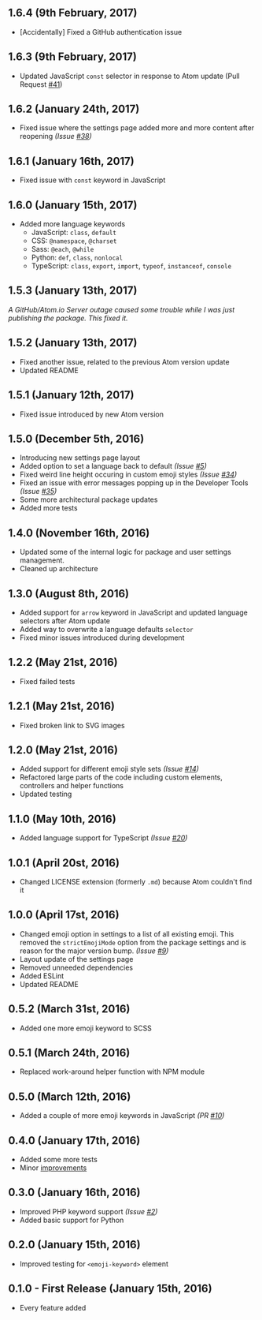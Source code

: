 ## 1.6.4 (9th February, 2017)
* [Accidentally] Fixed a GitHub authentication issue

## 1.6.3 (9th February, 2017)
* Updated JavaScript `const` selector in response to Atom update (Pull Request [#41](https://github.com/morkro/atom-emoji-syntax/pull/41))

## 1.6.2 (January 24th, 2017)
* Fixed issue where the settings page added more and more content after reopening _(Issue [#38](https://github.com/morkro/atom-emoji-syntax/issues/38))_

## 1.6.1 (January 16th, 2017)
* Fixed issue with `const` keyword in JavaScript

## 1.6.0 (January 15th, 2017)
* Added more language keywords
	* JavaScript: `class`, `default`
	* CSS: `@namespace`, `@charset`
	* Sass: `@each`, `@while`
	* Python: `def`, `class`, `nonlocal`
	* TypeScript: `class`, `export`, `import`, `typeof`, `instanceof`, `console`

## 1.5.3 (January 13th, 2017)
_A GitHub/Atom.io Server outage caused some trouble while I was just publishing the package. This fixed it._

## 1.5.2 (January 13th, 2017)
* Fixed another issue, related to the previous Atom version update
* Updated README

## 1.5.1 (January 12th, 2017)
* Fixed issue introduced by new Atom version

## 1.5.0 (December 5th, 2016)
* Introducing new settings page layout
* Added option to set a language back to default _(Issue [#5](https://github.com/morkro/atom-emoji-syntax/issues/5))_
* Fixed weird line height occuring in custom emoji styles _(Issue [#34](https://github.com/morkro/atom-emoji-syntax/issues/34))_
* Fixed an issue with error messages popping up in the Developer Tools _(Issue [#35](https://github.com/morkro/atom-emoji-syntax/issues/35))_
* Some more architectural package updates
* Added more tests

## 1.4.0 (November 16th, 2016)
* Updated some of the internal logic for package and user settings management.
* Cleaned up architecture

## 1.3.0 (August 8th, 2016)
* Added support for `arrow` keyword in JavaScript and updated language selectors after Atom update
* Added way to overwrite a language defaults `selector`
* Fixed minor issues introduced during development

## 1.2.2 (May 21st, 2016)
* Fixed failed tests

## 1.2.1 (May 21st, 2016)
* Fixed broken link to SVG images

## 1.2.0 (May 21st, 2016)
* Added support for different emoji style sets _(Issue [#14](https://github.com/morkro/atom-emoji-syntax/issues/14))_
* Refactored large parts of the code including custom elements, controllers and helper functions
* Updated testing

## 1.1.0 (May 10th, 2016)
* Added language support for TypeScript _(Issue [#20](https://github.com/morkro/atom-emoji-syntax/issues/20))_

## 1.0.1 (April 20st, 2016)
* Changed LICENSE extension (formerly `.md`) because Atom couldn't find it

## 1.0.0 (April 17st, 2016)
* Changed emoji option in settings to a list of all existing emoji. This removed the `strictEmojiMode` option from the package settings and is reason for the major version bump. _(Issue [#9](https://github.com/morkro/atom-emoji-syntax/issues/9))_
* Layout update of the settings page
* Removed unneeded dependencies
* Added ESLint
* Updated README

## 0.5.2 (March 31st, 2016)
* Added one more emoji keyword to SCSS

## 0.5.1 (March 24th, 2016)
* Replaced work-around helper function with NPM module

## 0.5.0 (March 12th, 2016)
* Added a couple of more emoji keywords in JavaScript _(PR [#10](https://github.com/morkro/atom-emoji-syntax/pull/10))_

## 0.4.0 (January 17th, 2016)
* Added some more tests
* Minor [improvements](https://github.com/morkro/atom-emoji-syntax/commit/de31950fd16db20f7157c2577a1994b680967778)

## 0.3.0 (January 16th, 2016)
* Improved PHP keyword support _(Issue [#2](https://github.com/morkro/atom-emoji-syntax/issues/2))_
* Added basic support for Python

## 0.2.0 (January 15th, 2016)
* Improved testing for `<emoji-keyword>` element

## 0.1.0 - First Release (January 15th, 2016)
* Every feature added
